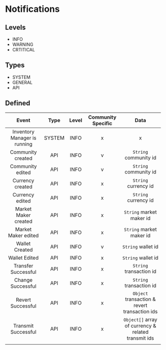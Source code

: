 # Notifications

## Levels
* INFO
* WARNING
* CRTITICAL

## Types
* SYSTEM
* GENERAL
* API

## Defined


|             Event            	|  Type  	| Level 	| Community Specific 	|                         Data                        	|
|:----------------------------:	|:------:	|:-----:	|:------------------:	|:---------------------------------------------------:	|
| Inventory Manager is running 	| SYSTEM 	|  INFO 	|          x         	|                          x                          	|
|       Community created      	|   API  	|  INFO 	|          v         	|                `String` community id                	|
|       Community edited       	|   API  	|  INFO 	|          v         	|                `String` community id                	|
|       Currency created       	|   API  	|  INFO 	|          x         	|                 `String` currency id                	|
|        Currency edited       	|   API  	|  INFO 	|          x         	|                 `String` currency id                	|
|     Market Maker created     	|   API  	|  INFO 	|          x         	|               `String` market maker id              	|
|      Market Maker edited     	|   API  	|  INFO 	|          x         	|               `String` market maker id              	|
|        Wallet Created        	|   API  	|  INFO 	|          v         	|                  `String` wallet id                 	|
|         Wallet Edited        	|   API  	|  INFO 	|          x         	|                  `String` wallet id                 	|
|      Transfer Successful     	|   API  	|  INFO 	|          x         	|               `String` transaction id               	|
|       Change Successful      	|   API  	|  INFO 	|          x         	|               `String` transaction id               	|
|       Revert Successful      	|   API  	|  INFO 	|          x         	|    `Object` transaction & revert transaction ids    	|
|      Transmit Successful     	|   API  	|  INFO 	|          x         	| `Object[]` array of currency & related transmit ids 	|
|                              	|        	|       	|                    	|                                                     	|